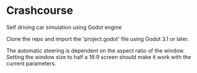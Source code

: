 # Crashcourse
Self driving car simulation using Godot engine

Clone the repo and import the 'project.godot' file using Godot 3.1 or later.

The automatic steering is dependent on the aspect ratio of the window. Setting the window size to half a 16:9 screen should make it work with the current parameters.

